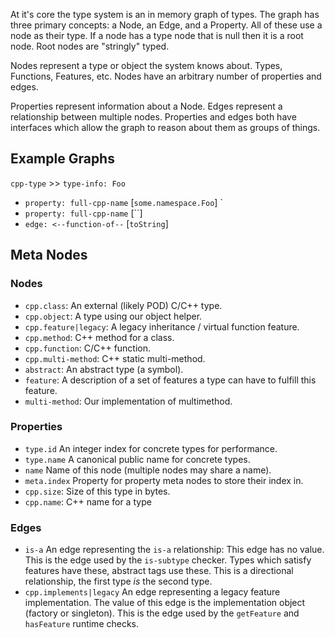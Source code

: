 At it's core the type system is an in memory graph of types. The graph has three primary concepts: a Node, an Edge, and a Property. All of these use a node as their type. If a node has a type node that is null then it is a root node. Root nodes are "stringly" typed.

Nodes represent a type or object the system knows about. Types, Functions, Features, etc. Nodes have an arbitrary number of properties and edges.

Properties represent information about a Node. Edges represent a relationship between multiple nodes. Properties and edges both have interfaces which allow the graph to reason about them as groups of things.

## Example Graphs

`cpp-type` >> `type-info: Foo`

* `property: full-cpp-name` [`some.namespace.Foo`] `
* `property: full-cpp-name` [``] 
* `edge: <--function-of--` [`toString`]

## Meta Nodes

### Nodes

* `cpp.class`: An external (likely POD) C/C++ type.
* `cpp.object`: A type using our object helper.
* `cpp.feature|legacy`: A legacy inheritance / virtual function feature.
* `cpp.method`: C++ method for a class.
* `cpp.function`: C/C++ function.
* `cpp.multi-method`: C++ static multi-method.
* `abstract`: An abstract type (a symbol).
* `feature`: A description of a set of features a type can have to fulfill this feature.
* `multi-method`: Our implementation of multimethod.

### Properties

* `type.id` An integer index for concrete types for performance.
* `type.name` A canonical public name for concrete types.
* `name` Name of this node (multiple nodes may share a name).
* `meta.index` Property for property meta nodes to store their index in.
* `cpp.size`: Size of this type in bytes.
* `cpp.name`: C++ name for a type

### Edges

- `is-a` An edge representing the `is-a` relationship:
  This edge has no value. This is the edge used by the `is-subtype` checker. Types which satisfy features have these, abstract tags use these. This is a directional relationship, the first type *is* the second type.
- `cpp.implements|legacy` An edge representing a legacy feature implementation.
  The value of this edge is the implementation object (factory or singleton). This is the edge used by the `getFeature` and `hasFeature` runtime checks.
